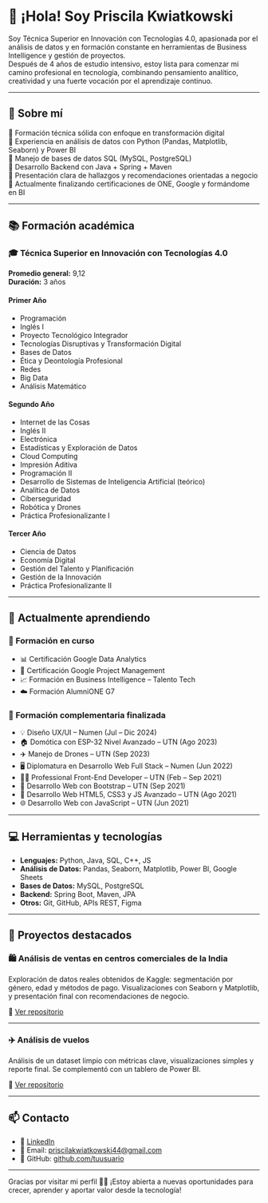 # 👋 ¡Hola! Soy Priscila Kwiatkowski

Soy Técnica Superior en Innovación con Tecnologías 4.0, apasionada por el análisis de datos y en formación constante en herramientas de Business Intelligence y gestión de proyectos.  
Después de 4 años de estudio intensivo, estoy lista para comenzar mi camino profesional en tecnología, combinando pensamiento analítico, creatividad y una fuerte vocación por el aprendizaje continuo.

---

## 🚀 Sobre mí

🔹 Formación técnica sólida con enfoque en transformación digital  
🔹 Experiencia en análisis de datos con Python (Pandas, Matplotlib, Seaborn) y Power BI  
🔹 Manejo de bases de datos SQL (MySQL, PostgreSQL)  
🔹 Desarrollo Backend con Java + Spring + Maven  
🔹 Presentación clara de hallazgos y recomendaciones orientadas a negocio  
🔹 Actualmente finalizando certificaciones de ONE, Google y formándome en BI

---

## 📚 Formación académica

### 🎓 **Técnica Superior en Innovación con Tecnologías 4.0**  
**Promedio general:** 9,12  
**Duración:** 3 años

#### Primer Año
- Programación
- Inglés I
- Proyecto Tecnológico Integrador
- Tecnologías Disruptivas y Transformación Digital
- Bases de Datos
- Ética y Deontología Profesional
- Redes
- Big Data
- Análisis Matemático

#### Segundo Año
- Internet de las Cosas
- Inglés II
- Electrónica
- Estadísticas y Exploración de Datos
- Cloud Computing
- Impresión Aditiva
- Programación II
- Desarrollo de Sistemas de Inteligencia Artificial (teórico)
- Analítica de Datos
- Ciberseguridad
- Robótica y Drones
- Práctica Profesionalizante I

#### Tercer Año
- Ciencia de Datos
- Economía Digital
- Gestión del Talento y Planificación
- Gestión de la Innovación
- Práctica Profesionalizante II

---

## 🌱 Actualmente aprendiendo
### 📘 Formación en curso

- 📊 Certificación Google Data Analytics
- 📁 Certificación Google Project Management
- 📈 Formación en Business Intelligence – Talento Tech
- ☁️ Formación AlumniONE G7

### 📌 Formación complementaria finalizada

- 💡 Diseño UX/UI – Numen (Jul – Dic 2024)
- 🏠 Domótica con ESP-32 Nivel Avanzado – UTN (Ago 2023)
- ✈️ Manejo de Drones – UTN (Sep 2023)
- 🖥️ Diplomatura en Desarrollo Web Full Stack – Numen (Jun 2022)
- 👩‍💻 Professional Front-End Developer – UTN (Feb – Sep 2021)
- 🧩 Desarrollo Web con Bootstrap – UTN (Sep 2021)
- 🎨 Desarrollo Web HTML5, CSS3 y JS Avanzado – UTN (Ago 2021)
- 🌐 Desarrollo Web con JavaScript – UTN (Jun 2021)
  
---

## 💻 Herramientas y tecnologías

- **Lenguajes:** Python, Java, SQL, C++, JS
- **Análisis de Datos:** Pandas, Seaborn, Matplotlib, Power BI, Google Sheets 
- **Bases de Datos:** MySQL, PostgreSQL  
- **Backend:** Spring Boot, Maven, JPA  
- **Otros:** Git, GitHub, APIs REST, Figma

---

## 📁 Proyectos destacados

### 🛍️ Análisis de ventas en centros comerciales de la India  
Exploración de datos reales obtenidos de Kaggle: segmentación por género, edad y métodos de pago. Visualizaciones con Seaborn y Matplotlib, y presentación final con recomendaciones de negocio.

🔗 [Ver repositorio](https://github.com/tuusuario/analisis-centros-comerciales)

---

### ✈️ Análisis de vuelos  
Análisis de un dataset limpio con métricas clave, visualizaciones simples y reporte final. Se complementó con un tablero de Power BI.

🔗 [Ver repositorio](https://github.com/tuusuario/analisis-de-vuelos)

---

## 📫 Contacto

- 💼 [LinkedIn](https://www.linkedin.com/in/tuusuario)
- 📧 Email: priscilakwiatkowski44@gmail.com
- 📂 GitHub: [github.com/tuusuario](https://github.com/tuusuario)

---

Gracias por visitar mi perfil 👩‍💻 ¡Estoy abierta a nuevas oportunidades para crecer, aprender y aportar valor desde la tecnología!
